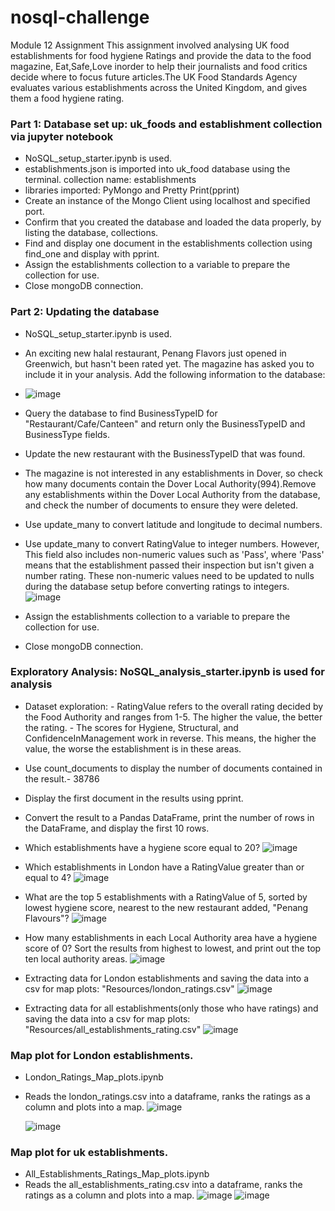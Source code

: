 # nosql-challenge
Module 12 Assignment
This assignment involved analysing UK food establishments for food hygiene Ratings and provide the data to the food magazine, Eat,Safe,Love inorder to help their journalists and food critics decide where to focus future articles.The UK Food Standards Agency evaluates various establishments across the United Kingdom, and gives them a food hygiene rating. 

### Part 1: Database set up: uk_foods and establishment collection via jupyter notebook
   - NoSQL_setup_starter.ipynb is used. 
   - establishments.json is imported into uk_food database using the terminal. collection name: establishments
   - libraries imported: PyMongo and Pretty Print(pprint)
   - Create an instance of the Mongo Client using localhost and specified port.
   - Confirm that you created the database and loaded the data properly, by listing the database, collections.
   - Find and display one document in the establishments collection using find_one and display with pprint.
   - Assign the establishments collection to a variable to prepare the collection for use.
   - Close mongoDB connection.

### Part 2: Updating the database
   - NoSQL_setup_starter.ipynb is used. 
   - An exciting new halal restaurant, Penang Flavors just opened in Greenwich, but hasn't been rated yet. The magazine has asked you to   include it in your analysis. Add the following information to the database:
   - ![image](https://github.com/BijoyetaK/nosql-challenge/assets/126313924/95ced564-1ee8-41fe-9f5d-aafdcf26831f)

   - Query the database to find BusinessTypeID for "Restaurant/Cafe/Canteen" and return only the BusinessTypeID and BusinessType fields.
   - Update the new restaurant with the BusinessTypeID that was found.
   - The magazine is not interested in any establishments in Dover, so check how many documents contain the Dover Local  Authority(994).Remove any establishments within the Dover Local Authority from the database, and check the number of documents to ensure they were deleted.
   - Use update_many to convert latitude and longitude to decimal numbers.
   - Use update_many to convert RatingValue to integer numbers. However, This field also includes non-numeric values such as 'Pass', where 'Pass' means that the establishment passed their inspection but isn't given a number rating. These non-numeric values need to be updated to nulls during the database setup before converting ratings to integers.
   ![image](https://github.com/BijoyetaK/nosql-challenge/assets/126313924/9fb38d9a-9bb5-4425-8c81-76049677f30e)

   - Assign the establishments collection to a variable to prepare the collection for use.
   - Close mongoDB connection.
   
    
### Exploratory Analysis: NoSQL_analysis_starter.ipynb is used for analysis

   - Dataset exploration: 
                        - RatingValue refers to the overall rating decided by the Food Authority and ranges from 1-5. The higher the value, the better the rating.
                        - The scores for Hygiene, Structural, and ConfidenceInManagement work in reverse. This means, the higher the value, the worse the establishment is in these areas.
   - Use count_documents to display the number of documents contained in the result.- 38786
   - Display the first document in the results using pprint.
   - Convert the result to a Pandas DataFrame, print the number of rows in the DataFrame, and display the first 10 rows. 
   - Which establishments have a hygiene score equal to 20?
      ![image](https://github.com/BijoyetaK/nosql-challenge/assets/126313924/4f6f03f0-c6ce-437f-8bb5-27f23585e63f)

   - Which establishments in London have a RatingValue greater than or equal to 4?
      ![image](https://github.com/BijoyetaK/nosql-challenge/assets/126313924/024b9d26-56af-4fb9-a6f4-6ade75dfc9e1)

   - What are the top 5 establishments with a RatingValue of 5, sorted by lowest hygiene score, nearest to the new restaurant added, "Penang Flavours"?
      ![image](https://github.com/BijoyetaK/nosql-challenge/assets/126313924/6fd02bca-94e6-4d26-9f5b-0c12b55c5c4e)

   - How many establishments in each Local Authority area have a hygiene score of 0? Sort the results from highest to lowest, and print out the top ten local authority areas.
      ![image](https://github.com/BijoyetaK/nosql-challenge/assets/126313924/4ee1c5a3-8ef8-457b-8397-222cee1e0fd4)

   - Extracting data for London establishments and saving the data into a csv for map plots: "Resources/london_ratings.csv"
      ![image](https://github.com/BijoyetaK/nosql-challenge/assets/126313924/71ed8c26-e02d-4e24-806e-d18b07ff8cb6)

   - Extracting data for all establishments(only those who have ratings) and saving the data into a csv for map plots: "Resources/all_establishments_rating.csv"
      ![image](https://github.com/BijoyetaK/nosql-challenge/assets/126313924/711ae729-ae75-4e93-b36f-f439d7463e5f)
      
   

### Map plot for London establishments.

   - London_Ratings_Map_plots.ipynb
   - Reads the london_ratings.csv into a dataframe, ranks the ratings as a column and plots into a map. 
      ![image](https://github.com/BijoyetaK/nosql-challenge/assets/126313924/7a7b6b5e-aa15-4f85-8c25-e5ef6df1f31b)
      
      ![image](https://github.com/BijoyetaK/nosql-challenge/assets/126313924/24dd4895-2614-4b04-a7f5-7db49854e9aa)


### Map plot for uk establishments.

   - All_Establishments_Ratings_Map_plots.ipynb
   - Reads the all_establishments_rating.csv into a dataframe, ranks the ratings as a column and plots into a map.
      ![image](https://github.com/BijoyetaK/nosql-challenge/assets/126313924/bea501f5-160a-4e16-a234-9acdfbb73570)
      ![image](https://github.com/BijoyetaK/nosql-challenge/assets/126313924/f6d4c3e5-896d-4e1e-9ed4-4c1047712288)

